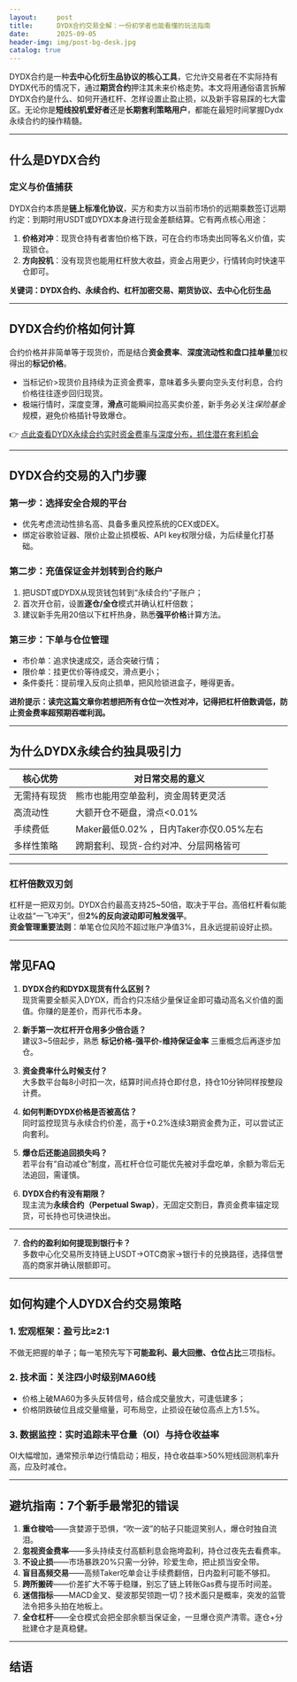 ```yaml
---
layout:     post
title:      DYDX合约交易全解：一份初学者也能看懂的玩法指南
date:       2025-09-05
header-img: img/post-bg-desk.jpg
catalog: true
---
```


DYDX合约是一种**去中心化衍生品协议的核心工具**，它允许交易者在不实际持有DYDX代币的情况下，通过**期货合约**押注其未来价格走势。本文将用通俗语言拆解DYDX合约是什么、如何开通杠杆、怎样设置止盈止损，以及新手容易踩的七大雷区。无论你是**短线投机爱好者**还是**长期套利策略用户**，都能在最短时间掌握Dydx永续合约的操作精髓。

---

## 什么是DYDX合约

### 定义与价值捕获
DYDX合约本质是**链上标准化协议**，买方和卖方以当前市场价的远期乘数签订远期约定：到期时用USDT或DYDX本身进行现金差额结算。它有两点核心用途：
1. **价格对冲**：现货仓持有者害怕价格下跌，可在合约市场卖出同等名义价值，实现锁仓。
2. **方向投机**：没有现货也能用杠杆放大收益，资金占用更少，行情转向时快速平仓即可。

**关键词：DYDX合约、永续合约、杠杆加密交易、期货协议、去中心化衍生品**

---

## DYDX合约价格如何计算

合约价格并非简单等于现货价，而是结合**资金费率**、**深度流动性和盘口挂单量**加权得出的**标记价格**。  
- 当标记价>现货价且持续为正资金费率，意味着多头要向空头支付利息，合约价格往往逐步回归现货。  
- 极端行情时，深度变薄，**滑点**可能瞬间拉高买卖价差，新手务必关注*保险基金*规模，避免价格插针导致爆仓。  

👉 [点此查看DYDX永续合约实时资金费率与深度分布，抓住潜在套利机会](https://okxdog.com/)

---

## DYDX合约交易的入门步骤

### 第一步：选择安全合规的平台
- 优先考虑流动性排名高、具备多重风控系统的CEX或DEX。  
- 绑定谷歌验证器、限价止盈止损模板、API key权限分级，为后续量化打基础。

### 第二步：充值保证金并划转到合约账户
1) 把USDT或DYDX从现货钱包转到“永续合约”子账户；  
2) 首次开仓前，设置**逐仓/全仓**模式并确认杠杆倍数；  
3) 建议新手先用20倍以下杠杆热身，熟悉**强平价格**计算方法。

### 第三步：下单与仓位管理
- 市价单：追求快速成交，适合突破行情；  
- 限价单：挂更优价等待成交，滑点更小；  
- 条件委托：提前埋入反向止损单，把风险锁进盒子，睡得更香。

**进阶提示：读完这篇文章你若想把所有仓位一次性对冲，记得把杠杆倍数调低，防止资金费率超预期吞噬利润。**  

---

## 为什么DYDX永续合约独具吸引力

| 核心优势       | 对日常交易的意义                        |
|----------------|-----------------------------------------|
| 无需持有现货   | 熊市也能用空单盈利，资金周转更灵活      |
| 高流动性       | 大额开仓不砸盘，滑点<0.01%              |
| 手续费低       | Maker最低0.02% ，日内Taker亦仅0.05%左右 |
| 多样性策略     | 跨期套利、现货-合约对冲、分层网格皆可   |

---

### 杠杆倍数双刃剑
杠杆是一把双刃剑。DYDX合约最高支持25~50倍，取决于平台。高倍杠杆看似能让收益“一飞冲天”，但**2%的反向波动即可触发强平**。  
**资金管理重要法则**：单笔仓位风险不超过账户净值3%，且永远提前设好止损。

---

## 常见FAQ

1. **DYDX合约和DYDX现货有什么区别？**  
   现货需要全额买入DYDX，而合约只冻结少量保证金即可撬动高名义价值的面值。你赚的是差价，而非代币本身。

2. **新手第一次杠杆开仓用多少倍合适？**  
   建议3~5倍起步，熟悉 **标记价格-强平价-维持保证金率** 三重概念后再逐步加仓。

3. **资金费率什么时候支付？**  
   大多数平台每8小时扣一次，结算时间点持仓即付息，持仓10分钟同样按整段计费。

4. **如何判断DYDX价格是否被高估？**  
   同时监控现货与永续合约价差，高于+0.2%连续3期资金费为正，可以尝试正向套利。

5. **爆仓后还能追回损失吗？**  
   若平台有“自动减仓”制度，高杠杆仓位可能优先被对手盘吃单，余额为零后无法追回，需谨慎。

6. **DYDX合约有没有期限？**  
   现主流为**永续合约（Perpetual Swap）**，无固定交割日，靠资金费率锚定现货，可长持也可快进快出。

---

7. **合约的盈利如何提现到银行卡？**  
   多数中心化交易所支持链上USDT→OTC商家→银行卡的兑换路径，选择信誉高的商家并确认限额即可。

---

## 如何构建个人DYDX合约交易策略

### 1. 宏观框架：盈亏比≥2:1
不做无把握的单子；每一笔预先写下**可能盈利、最大回撤、仓位占比**三项指标。

### 2. 技术面：关注四小时级别MA60线
- 价格上破MA60为多头反转信号，结合成交量放大，可逢低建多；  
- 价格阴跌破位且成交量缩量，可布局空，止损设在破位高点上方1.5%。

### 3. 数据监控：实时追踪未平仓量（OI）与持仓收益率
OI大幅增加，通常预示单边行情启动；相反，持仓收益率>50%短线回测机率升高，应及时减仓。

---

## 避坑指南：7个新手最常犯的错误

1. **重仓梭哈**——贪婪源于恐惧，“吹一波”的帖子只能逗笑别人，爆仓时独自流泪。  
2. **忽视资金费率**——多头持续支付高额利息会拖垮盈利，持仓过夜先去看费率。  
3. **不设止损**——市场暴跌20%只需一分钟，珍爱生命，把止损当安全带。  
4. **盲目高频交易**——高频Taker吃单会让手续费翻倍，日内盈利可能不够扣。  
5. **跨所搬砖**——价差扩大不等于稳赚，别忘了链上转账Gas费与提币时间差。  
6. **迷信指标**——MACD金叉、斐波那契领跑一切？技术面只是概率，突发的监管法令把多头拍在地板上。  
7. **全仓杠杆**——全仓模式会把全部余额当保证金，一旦爆仓资产清零。逐仓+分批建仓才是真稳健。

---

## 结语